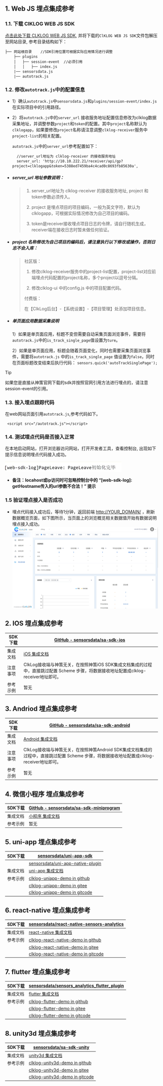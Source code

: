 
## 1. Web JS 埋点集成参考

### 1.1. 下载 ClKLOG WEB JS SDK

  <a href="https://clklog.com/res/clklog.webjs.sdk.v3.zip" target="_blank" rel="noopener" id="webjssdkdownload">点击此处下载 CLKLOG WEB JS SDK</a>, 并将下载的`ClKLOG WEB JS SDK`文件包解压至网站目录, 参考目录结构如下：

  ```
  ├── 网站根目录    //SDK引用位置可根据实际应用情况进行调整   
      ├── plugins
      │   ├── session-event  //必须引用
      │   │   ├── index.js
      |── sensorsdata.js   
      |── autotrack.js
  ```

### 1.2. 修改`autotrack.js`中的配置信息

- 1）确认`autotrack.js`中`sensorsdata.js`和`plugins/session-event/index.js`在实际项目中的引用路径。

- 2）将`autotrack.js`中的`server_url` 接收服务地址配置信息修改为clklog数据采集地址，并调整参数`project`和`token`的配置。其中`project`名称默认为`clklogapp`，如果要修改`project`名称请注意调整`clklog-receiver`服务中`project-list`的相关配置。

    `autotrack.js`中的`server_url`参考配置如下：

    ```
      //server_url地址为 clklog-receiver 的接收服务地址
      server_url: 'http://10.10.222.21/receiver/api/gp?project=clklogapp&token=5388ed7459ba4c4cad0c8693fb85630a', 
    ```

- ##### **server_url 地址参数说明：**
  >
  >1. server_url地址为 clklog-receiver 的接收服务地址, project 和token参数必须传入。
  >
  >2. project 是埋点项目的项目编码，一般为英文字符，默认为clklogapp，可根据实际情况修改为自己项目的编码。
  >
  >3. token是receiver接收埋点项目日志的令牌，请自行随机生成，receiver端在接收日志时暂未做任何验证。

- ##### **project 名称修改为自己项目的编码后，请注意执行以下修改或操作，否则日志不会入库：**
  >
  > 社区版：
  >
  > 1. 修改clklog-receiver服务中的project-list配置，project-list对应前端埋点代码配置的project名称，多个project以逗号分隔。
  >
  > 2. 修改clklog-ui 中的config.js 中的项目配置代码。
  >
  > 付费版：
  >
  > 在【ClkLog后台】-【系统设置】-【项目管理】处添加项目信息。

- ##### **单页面应用数据采集说明**

  1）如果是单页面应用，标题不变但需要自动采集页面浏览事件，需要将`autotrack.js`中的`is_track_single_page`值设置为`ture`。

  2）如果是单页面应用，标题会随着页面变化，同时也需要采集页面浏览事件，需要将`autotrack.js` 中的`is_track_single_page` 值设置为`false`，同时在页面标题改变结束后执行代码：  `sensors.quick('autoTrackSinglePage');`

> [!tip]
> 如果您是直接从神策官网下载的sdk并按照官网引用方法进行埋点的，请注意session-event的引用。

### 1.3. 接入埋点跟踪代码

  在web网站页面引用`autotrack.js`,参考代码如下。

   ```
    <script src="/autotrack.js"></script> 
   ```

### 1.4. 测试埋点代码是否接入正常

  在本地启动网站，打开浏览器访问网站，打开开发者工具，查看控制台, 出现如下提示信息说明埋点代码接入成功。

  ![](../assets/imgs/autotrack.png)

- **备注：locahost或ip访问时可忽略控制台中的 “[web-sdk-log]: getHostname传入的url参数不合法！” 提示**

### 1.5 验证埋点接入是否成功

- 埋点代码接入成功后，等待1分钟，返回前端 <http://YOUR_DOMAIN/> ，刷新数据概览页面，如下图所示，当页面上的浏览概览相关数据值开始有数据说明埋点接入成功。
   ![image](../assets/imgs/clklogindex.png)  

## 2. IOS 埋点集成参考

| SDK下载  | [GitHub - sensorsdata/sa-sdk-ios](https://github.com/sensorsdata/sa-sdk-ios)                                                           |
| -------- | -------------------------------------------------------------------------------------------------------------------------------------- |
| 集成文档 | [iOS 集成文档](https://manual.sensorsdata.cn/sa/latest/zh_cn/tech_sdk_client_ios-1573911.html)                                         |
| 注意事项 | ClkLog接收端与神策无关，在按照神策iOS SDK集成文档集成的过程中，直接跳过配置 Scheme 步骤，将数据接收地址配置成clklog-receiver地址即可。 |
| 参考示例 | 暂无                                                                                                                                   |

## 3. Andriod 埋点集成参考

| SDK下载  | [GitHub - sensorsdata/sa-sdk-android](https://github.com/sensorsdata/sa-sdk-android)                                                       |
| -------- | ------------------------------------------------------------------------------------------------------------------------------------------ |
| 集成文档 | [Android 集成文档](https://manual.sensorsdata.cn/sa/latest/zh_cn/tech_sdk_client_android-1573908.html)                                     |
| 注意事项 | ClkLog接收端与神策无关，在按照神策Android SDK集成文档集成的过程中，直接跳过配置 Scheme 步骤，将数据接收地址配置成clklog-receiver地址即可。 |
| 参考示例 | 暂无                                                                                                                                       |

## 4. 微信小程序 埋点集成参考

| SDK下载  | [GitHub - sensorsdata/sa-sdk-miniprogram](https://github.com/sensorsdata/sa-sdk-miniprogram)     |
| -------- | ------------------------------------------------------------------------------------------------ |
| 集成文档 | [小程序 集成文档](https://manual.sensorsdata.cn/sa/latest/zh_cn/tech_sdk_client_mp-7537026.html) |
| 参考示例 | 暂无                                                                                             |

## 5. uni-app 埋点集成参考

| SDK下载  | [sensorsdata/uni-app-sdk](https://ext.dcloud.net.cn/plugin?id=4177)                      |
| -------- | ---------------------------------------------------------------------------------------- |
|          | [sensorsdata/uni-app-native-plugin](https://ext.dcloud.net.cn/plugin?id=4179)            |
| 集成文档 | [uni-app 集成文档](https://manual.sensorsdata.cn/sa/3.0/zh_cn/uni-app-js-109576938.html) |
| 参考示例 | [clklog-uniapp-demo in github](https://github.com/clklog/clklog-uniapp-demo)             |
|          | [clklog-uniapp-demo in gitee](https://gitee.com/clklog/clklog-uniapp-demo)               |
|          | [clklog-uniapp-demo in gitcode](https://gitcode.com/clklog/clklog-uniapp-demo)           |

## 6. react-native 埋点集成参考

| SDK下载  | [sensorsdata/react-native-sensors-analytics](https://github.com/sensorsdata/react-native-sensors-analytics)  |
| -------- | ------------------------------------------------------------------------------------------------------------ |
| 集成文档 | [react-native 集成文档](https://manual.sensorsdata.cn/sa/3.0/zh_cn/tech_sdk_client_three_react-1574002.html) |
| 参考示例 | [clklog-react-native-demo in github](https://github.com/clklog/clklog-react-native-demo)                     |
|          | [clklog-react-native-demo in gitee](https://gitee.com/clklog/clklog-react-native-demo)                       |
|          | [clklog-react-native-demo in gitcode](https://gitcode.com/clklog/clklog-react-native-demo)                   |

## 7. flutter 埋点集成参考

| SDK下载  | [sensorsdata/sensors_analytics_flutter_plugin](https://pub.dev/packages/sensors_analytics_flutter_plugin) |
| -------- | --------------------------------------------------------------------------------------------------------- |
| 集成文档 | [flutter 集成文档](https://manual.sensorsdata.cn/sa/latest/flutter-1574005.html)                          |
| 参考示例 | [clklog-flutter-demo in github](https://github.com/clklog/clklog-flutter-demo)                            |
|          | [clklog-flutter-demo in gitee](https://gitee.com/clklog/clklog-flutter-demo)                              |
|          | [clklog-flutter-demo in gitcode](https://gitcode.com/clklog/clklog-flutter-demo)                          |

## 8. unity3d 埋点集成参考

| SDK下载  | [sensorsdata/sa-sdk-unity](https://github.com/sensorsdata/sa-sdk-unity)               |
| -------- | ------------------------------------------------------------------------------------- |
| 集成文档 | [unity3d 集成文档](https://manual.sensorsdata.cn/sa/docs/tech_sdk_client_unity/v0300) |
| 参考示例 | [clklog-unity3d-demo in github](https://github.com/clklog/clklog-unity3d-demo)        |
|          | [clklog-unity3d-demo in gitee](https://gitee.com/clklog/clklog-unity3d-demo)          |
|          | [clklog-unity3d-demo in gitcode](https://gitcode.com/clklog/clklog-unity3d-demo)      |
